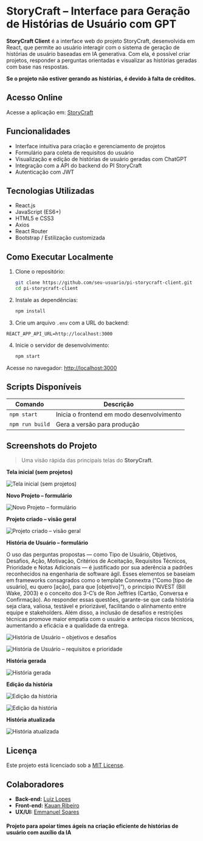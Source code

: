 # StoryCraft – Interface para Geração de Histórias de Usuário com GPT

**StoryCraft Client** é a interface web do projeto StoryCraft, desenvolvida em React, que permite ao usuário interagir com o sistema de geração de histórias de usuário baseadas em IA generativa. Com ela, é possível criar projetos, responder a perguntas orientadas e visualizar as histórias geradas com base nas respostas.

**Se o projeto não estiver gerando as histórias, é devido à falta de créditos.**

## Acesso Online

Acesse a aplicação em: [StoryCraft](https://pi-storycraft.onrender.com/)

## Funcionalidades

- Interface intuitiva para criação e gerenciamento de projetos
- Formulário para coleta de requisitos do usuário
- Visualização e edição de histórias de usuário geradas com ChatGPT
- Integração com a API do backend do PI StoryCraft
- Autenticação com JWT

## Tecnologias Utilizadas

- React.js
- JavaScript (ES6+)
- HTML5 e CSS3
- Axios
- React Router
- Bootstrap / Estilização customizada

## Como Executar Localmente

1. Clone o repositório:
   ```bash
   git clone https://github.com/seu-usuario/pi-storycraft-client.git
   cd pi-storycraft-client
   ```

2. Instale as dependências:
   ```bash
   npm install
   ```

3. Crie um arquivo `.env` com a URL do backend:

```env
REACT_APP_API_URL=http://localhost:3000
```

4. Inicie o servidor de desenvolvimento:
   ```bash
   npm start
   ```

Acesse no navegador: [http://localhost:3000](http://localhost:3000)

## Scripts Disponíveis

| Comando         | Descrição                               |
|----------------|-------------------------------------------|
| `npm start`    | Inicia o frontend em modo desenvolvimento |
| `npm run build`| Gera a versão para produção               |

## Screenshots do Projeto

> Uma visão rápida das principais telas do **StoryCraft**.

**Tela inicial (sem projetos)**

![Tela inicial (sem projetos)](docs/screenshots/01-home-empty.png)

**Novo Projeto – formulário**

![Novo Projeto – formulário](docs/screenshots/02-new-project.png)

**Projeto criado – visão geral**

![Projeto criado – visão geral](docs/screenshots/03-project-created.png)

**História de Usuário – formulário**

O uso das perguntas propostas — como Tipo de Usuário, Objetivos, Desafios, Ação, Motivação, Critérios de Aceitação, Requisitos Técnicos, Prioridade e Notas Adicionais — é justificado por sua aderência a padrões reconhecidos na engenharia de software ágil. Esses elementos se baseiam em frameworks consagrados como o template Connextra (“Como [tipo de usuário], eu quero [ação], para que [objetivo]”), o princípio INVEST (Bill Wake, 2003) e o conceito dos 3-C’s de Ron Jeffries (Cartão, Conversa e Confirmação). Ao responder essas questões, garante-se que cada história seja clara, valiosa, testável e priorizável, facilitando o alinhamento entre equipe e stakeholders. Além disso, a inclusão de desafios e restrições técnicas promove maior empatia com o usuário e antecipa riscos técnicos, aumentando a eficácia e a qualidade da entrega.

![História de Usuário – objetivos e desafios](docs/screenshots/04-user-story-form-1.png)

![História de Usuário – requisitos e prioridade](docs/screenshots/05-user-story-form-2.png)

**História gerada**

![História gerada](docs/screenshots/06-generated-story.png)

**Edição da história**

![Edição da história](docs/screenshots/07-edit-story-1.png)

![Edição da história](docs/screenshots/08-edit-story-2.png)

**História atualizada**

![História atualizada](docs/screenshots/09-story-updated.png)

## Licença

Este projeto está licenciado sob a [MIT License](LICENSE).

## Colaboradores

- **Back-end:** [Luiz Lopes](https://github.com/luizlopesbr)  
- **Front-end:** [Kauan Ribeiro](https://github.com/KauanRibeiroGondim)  
- **UX/UI:** [Emmanuel Soares](https://www.linkedin.com/in/emmanuelss/)  

#### Projeto para apoiar times ágeis na criação eficiente de histórias de usuário com auxílio da IA
